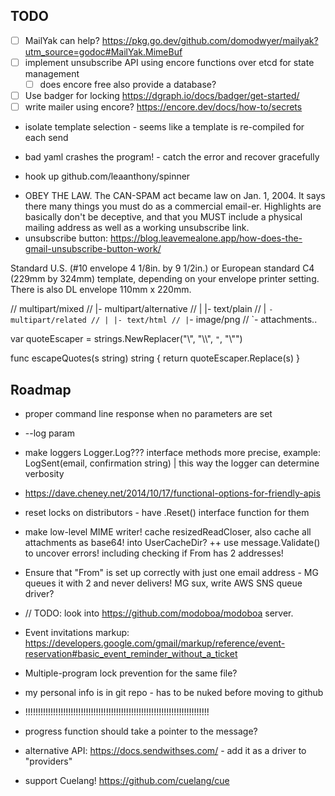 ## TODO

- [ ] MailYak can help? https://pkg.go.dev/github.com/domodwyer/mailyak?utm_source=godoc#MailYak.MimeBuf
- [ ] implement unsubscribe API using encore functions over etcd for state management
  - [ ] does encore free also provide a database?
- [ ] Use badger for locking https://dgraph.io/docs/badger/get-started/
- [ ] write mailer using encore? https://encore.dev/docs/how-to/secrets
- isolate template selection - seems like a template is re-compiled for each send

* bad yaml crashes the program! - catch the error and recover gracefully

- hook up github.com/leaanthony/spinner

* OBEY THE LAW. The CAN-SPAM act became law on Jan. 1, 2004. It says there many things you must do as a commercial email-er. Highlights are basically don't be deceptive, and that you MUST include a physical mailing address as well as a working unsubscribe link.
* unsubscribe button: https://blog.leavemealone.app/how-does-the-gmail-unsubscribe-button-work/

Standard U.S. (#10 envelope 4 1/8in. by 9 1/2in.) or European standard C4 (229mm by 324mm) template, depending on your envelope printer setting. There is also DL envelope 110mm x 220mm.

// multipart/mixed
// |- multipart/alternative
// | |- text/plain
// | `- multipart/related // | |- text/html // |`- image/png
// `- attachments..

var quoteEscaper = strings.NewReplacer("\\", "\\\\", `"`, "\\\"")

func escapeQuotes(s string) string {
return quoteEscaper.Replace(s)
}

## Roadmap

- proper command line response when no parameters are set

* --log param
* make loggers Logger.Log??? interface methods more precise, example: LogSent(email, confirmation string) | this way the logger can determine verbosity
* https://dave.cheney.net/2014/10/17/functional-options-for-friendly-apis
* reset locks on distributors - have .Reset() interface function for them
* make low-level MIME writer! cache resizedReadCloser, also cache all attachments as base64! into UserCacheDir?
  ++ use message.Validate() to uncover errors! including checking if From has 2 addresses!
* Ensure that "From" is set up correctly with just one email address - MG queues it with 2 and never delivers! MG sux, write AWS SNS queue driver?
* // TODO: look into https://github.com/modoboa/modoboa server.
* Event invitations markup: https://developers.google.com/gmail/markup/reference/event-reservation#basic_event_reminder_without_a_ticket

* Multiple-program lock prevention for the same file?
* my personal info is in git repo - has to be nuked before moving to github
* !!!!!!!!!!!!!!!!!!!!!!!!!!!!!!!!!!!!!!!!!!!!!!!!!!!!!!!!!!!!!!!!!!!!!!!!!
* progress function should take a pointer to the message?
* alternative API: https://docs.sendwithses.com/ - add it as a driver to "providers"

- support Cuelang! https://github.com/cuelang/cue
